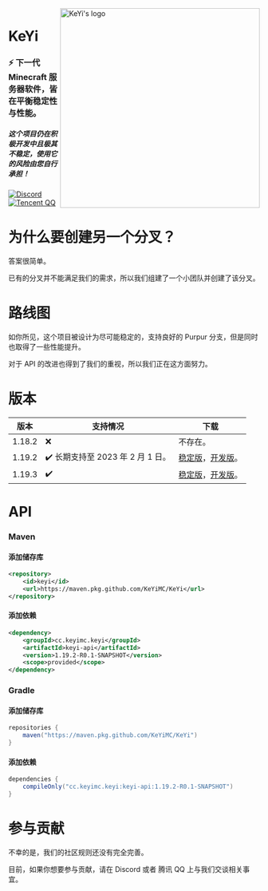 <img src="https://user-images.githubusercontent.com/83630775/196994084-2c53ac23-f4be-4b90-b6fc-1b0ba65ea1b8.png" alt="KeYi's logo" align="right" width="400">
<div align="left">
  <h1>KeYi</h1>
  <h3>⚡ 下一代 Minecraft 服务器软件，皆在平衡稳定性与性能。</h3>
  <h5>这个项目仍在积极开发中且极其不稳定，使用它的风险由您自行承担！</h5>

[![Discord](https://img.shields.io/discord/1030133252134027304?color=%235865f2&label=Discord&logo=discord&logoColor=white&style=for-the-badge)](https://discord.gg/Sm2NsY5dpV)
[![Tencent QQ](https://img.shields.io/badge/Tencent%23QQ-%2312B7F5?style=for-the-badge&logo=tencentqq&logoColor=white)](https://jq.qq.com/?_wv=1027&k=tNDYZa7z)
</div>

# 为什么要创建另一个分叉？

答案很简单。

已有的分叉并不能满足我们的需求，所以我们组建了一个小团队并创建了该分叉。

# 路线图

如你所见，这个项目被设计为尽可能稳定的，支持良好的 Purpur 分支，但是同时也取得了一些性能提升。

对于 API 的改进也得到了我们的重视，所以我们正在这方面努力。

# 版本

| 版本   | 支持情况                         | 下载                                                         |
| ------ | -------------------------------- | ------------------------------------------------------------ |
| 1.18.2 | ❌                                | 不存在。                                                     |
| 1.19.2 | ✔️ 长期支持至 2023 年 2 月 1 日。 | [稳定版](https://github.com/KeYiMC/KeYi/releases/tag/main-1.19.2)，[开发版](https://github.com/KeYiMC/KeYi/releases/tag/develop-1.19.2)。 |
| 1.19.3 | ✔️                                | [稳定版](https://github.com/KeYiMC/KeYi/releases/tag/main-1.19.3)，[开发版](https://github.com/KeYiMC/KeYi/releases/tag/develop-1.19.3)。 |

# API

### Maven

#### 添加储存库

```xml
<repository>
    <id>keyi</id>
    <url>https://maven.pkg.github.com/KeYiMC/KeYi</url>
</repository>
```

#### 添加依赖

```xml
<dependency>
    <groupId>cc.keyimc.keyi</groupId>
    <artifactId>keyi-api</artifactId>
    <version>1.19.2-R0.1-SNAPSHOT</version>
    <scope>provided</scope>
</dependency>
```

### Gradle

#### 添加储存库

```groovy
repositories {
    maven("https://maven.pkg.github.com/KeYiMC/KeYi")
}
```

#### 添加依赖

```groovy
dependencies {
    compileOnly("cc.keyimc.keyi:keyi-api:1.19.2-R0.1-SNAPSHOT")
}
```

# 参与贡献

不幸的是，我们的社区规则还没有完全完善。 

目前，如果你想要参与贡献，请在 Discord 或者 腾讯 QQ 上与我们交谈相关事宜。
